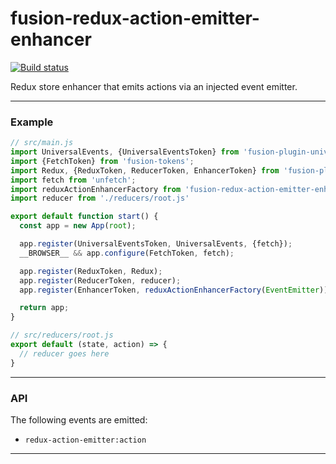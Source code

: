# fusion-redux-action-emitter-enhancer

[![Build status](https://badge.buildkite.com/1864b671ca8edc1b7a6f8470ae320c6163268c23c4085ee82a.svg?branch=master)](https://buildkite.com/uberopensource/fusion-redux-action-emitter-enhancer)

Redux store enhancer that emits actions via an injected event emitter.

---

### Example

```js
// src/main.js
import UniversalEvents, {UniversalEventsToken} from 'fusion-plugin-universal-events';
import {FetchToken} from 'fusion-tokens';
import Redux, {ReduxToken, ReducerToken, EnhancerToken} from 'fusion-plugin-react-redux';
import fetch from 'unfetch';
import reduxActionEnhancerFactory from 'fusion-redux-action-emitter-enhancer';
import reducer from './reducers/root.js'

export default function start() {
  const app = new App(root);

  app.register(UniversalEventsToken, UniversalEvents, {fetch});
  __BROWSER__ && app.configure(FetchToken, fetch);

  app.register(ReduxToken, Redux);
  app.register(ReducerToken, reducer);
  app.register(EnhancerToken, reduxActionEnhancerFactory(EventEmitter));

  return app;
}

// src/reducers/root.js
export default (state, action) => {
  // reducer goes here
}
```

---

### API

The following events are emitted:

- `redux-action-emitter:action`

---
